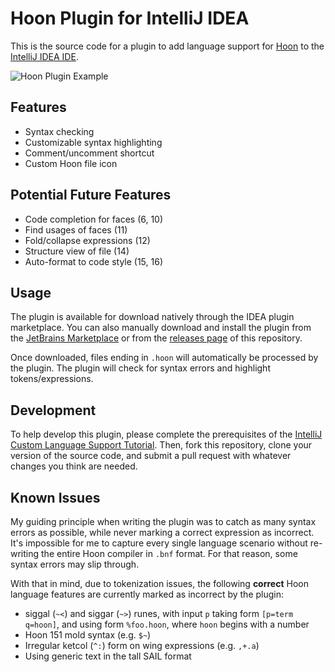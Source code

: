 # Hoon Plugin for IntelliJ IDEA

This is the source code for a plugin to add language support for [Hoon](https://urbit.org/docs/hoon/overview) to the
[IntelliJ IDEA IDE](https://www.jetbrains.com/idea/).

![Hoon Plugin Example](https://plugins.jetbrains.com/files/19294/screenshot_d8eb344d-82c6-4d90-a059-b118dd6f68ed)

## Features

- Syntax checking
- Customizable syntax highlighting
- Comment/uncomment shortcut
- Custom Hoon file icon

## Potential Future Features

- Code completion for faces (6, 10)
- Find usages of faces (11)
- Fold/collapse expressions (12)
- Structure view of file (14)
- Auto-format to code style (15, 16)

## Usage

The plugin is available for download natively through the IDEA plugin marketplace. You can also manually download and
install the plugin from the [JetBrains Marketplace](https://plugins.jetbrains.com/plugin/19294-hoon-language) or from
the [releases page](https://github.com/ashelkovnykov/idea-hoon-plugin/releases) of this repository.

Once downloaded, files ending in `.hoon` will automatically be processed by the plugin. The plugin will check for syntax
errors and highlight tokens/expressions. 

## Development

To help develop this plugin, please complete the prerequisites of the
[IntelliJ Custom Language Support Tutorial](https://plugins.jetbrains.com/docs/intellij/prerequisites.html). Then,
fork this repository, clone your version of the source code, and submit a pull request with whatever changes you think
are needed.

## Known Issues

My guiding principle when writing the plugin was to catch as many syntax errors as possible, while never marking a
correct expression as incorrect. It's impossible for me to capture every single language scenario without re-writing the
entire Hoon compiler in `.bnf` format. For that reason, some syntax errors may slip through.

With that in mind, due to tokenization issues, the following **correct** Hoon language features are currently marked as
incorrect by the plugin:
- siggal (`~<`) and siggar (`~>`) runes, with input `p` taking form `[p=term q=hoon]`, and using form `%foo.hoon`, where
`hoon` begins with a number
- Hoon 151 mold syntax (e.g. `$~`)
- Irregular ketcol (`^:`) form on wing expressions (e.g. `,+.a`)
- Using generic text in the tall SAIL format
